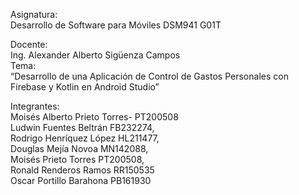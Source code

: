 Asignatura:  
Desarrollo de Software para Móviles DSM941 G01T  

Docente:  
Ing. Alexander Alberto Sigüenza Campos  
Tema:   
“Desarrollo de una Aplicación de Control de Gastos Personales con Firebase y Kotlin en Android Studio”  

Integrantes:  
Moisés Alberto Prieto Torres- PT200508  
Ludwin Fuentes Beltrán FB232274,   
Rodrigo Henríquez López HL211477,   
Douglas Mejía Novoa MN142088,   
Moisés Prieto Torres PT200508,   
Ronald Renderos Ramos RR150535  
Oscar Portillo Barahona PB161930  

